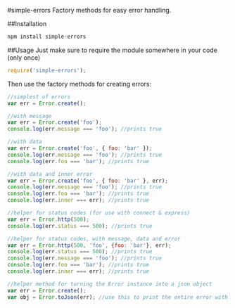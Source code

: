 #simple-errors
Factory methods for easy error handling.

##Installation

```sh
npm install simple-errors
```

##Usage
Just make sure to require the module somewhere in your code (only once)

```js
require('simple-errors');
```

Then use the factory methods for creating errors:

```js
//simplest of errors
var err = Error.create();

//with message
var err = Error.create('foo');
console.log(err.message === 'foo'); //prints true

//with data
var err = Error.create('foo', { foo: 'bar' });
console.log(err.message === 'foo'); //prints true
console.log(err.foo === 'bar'); //prints true

//with data and inner error
var err = Error.create('foo', { foo: 'bar' }, err);
console.log(err.message === 'foo'); //prints true
console.log(err.foo === 'bar'); //prints true
console.log(err.inner === err); //prints true

//helper for status codes (for use with connect & express)
var err = Error.http(500);
console.log(err.status === 500); //prints true

//helper for status codes, with message, data and error
var err = Error.http(500, 'foo', {foo: 'bar'}, err);
console.log(err.status === 500); //prints true
console.log(err.message === 'foo'); //prints true
console.log(err.foo === 'bar'); //prints true
console.log(err.inner === err); //prints true

//helper method for turning the Error instance into a json object
var err = Error.create();
var obj = Error.toJson(err); //use this to print the entire error with stack.

```

